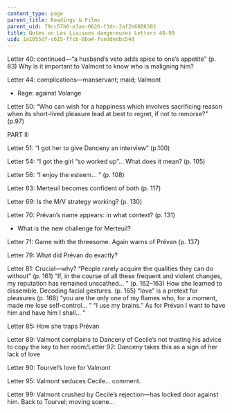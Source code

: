```yaml
---
content_type: page
parent_title: Readings & Films
parent_uid: 79cc57b0-e3aa-0626-f3dc-2af2b6806302
title: Notes on Les Liaisons dangereuses Letters 40-99
uid: 1a1055df-c615-ffcb-8ba4-fceddedbc54d
---
```


Letter 40: continued—“a husband’s veto adds spice to one’s appetite” (p. 83) Why is it important to Valmont to know who is maligning him?

Letter 44: complications—manservant; maid; Valmont

*   Rage: against Volange

Letter 50: “Who can wish for a happiness which involves sacrificing reason when its short-lived pleasure lead at best to regret, if not to remorse?” (p.97)

PART II:

Letter 51: “I got her to give Danceny an interview” (p.100)

Letter 54: “I got the girl “so worked up”... What does it mean? (p. 105)

Letter 56: “I enjoy the esteem... ” (p. 108)

Letter 63: Merteuil becomes confident of both (p. 117)

Letter 69: Is the M/V strategy working? (p. 130)

Letter 70: Prévan’s name appears: in what context? (p. 131)

*   What is the new challenge for Merteuil?

Letter 71: Game with the threesome. Again warns of Prévan (p. 137)

Letter 79: What did Prévan do exactly?

Letter 81: Crucial—why? “People rarely acquire the qualities they can do without” (p. 161) “If, in the course of all these frequent and violent changes, my reputation has remained unscathed... " (p. 162–163) How she learned to dissemble. Decoding facial gestures. (p. 165) “love” is a pretext for pleasures (p. 168) “you are the only one of my flames who, for a moment, made me lose self-control... ” “I use my brains.” As for Prévan I want to have him and have him I shall... ”

Letter 85: How she traps Prévan

Letter 89: Valmont complains to Danceny of Cecile’s not trusting his advice to copy the key to her room/Letter 92: Danceny takes this as a sign of her lack of love

Letter 90: Tourvel’s love for Valmont

Letter 95: Valmont seduces Cecile... comment.

Letter 99: Valmont crushed by Cecile’s rejection—has locked door against him. Back to Tourvel; moving scene...